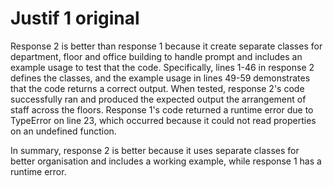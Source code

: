 
# Justif 1 original

Response 2 is better than response 1 because it create separate classes for department, floor and office building to handle prompt and includes an example usage to test that the code. Specifically, lines 1-46  in response 2 defines the classes, and the example usage in lines 49-59 demonstrates that the code returns a correct output. When tested, response 2's code successfully ran and produced the expected output the arrangement of staff across the floors. Response 1's code returned a runtime error due to TypeError on line 23, which occurred because  it could not read properties on an undefined function. 

In summary, response 2 is better because it uses separate classes for better organisation and includes a working example, while response 1 has a runtime error. 